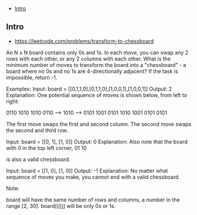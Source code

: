- [Intro](#intro)

## Intro

- https://leetcode.com/problems/transform-to-chessboard

An N x N board contains only 0s and 1s. In each move, you can swap any 2 rows with each other, or any 2 columns with each other.
What is the minimum number of moves to transform the board into a "chessboard" - a board where no 0s and no 1s are 4-directionally adjacent? If the task is impossible, return -1.

Examples:
Input: board = [[0,1,1,0],[0,1,1,0],[1,0,0,1],[1,0,0,1]]
Output: 2
Explanation:
One potential sequence of moves is shown below, from left to right:

0110     1010     1010
0110 --> 1010 --> 0101
1001     0101     1010
1001     0101     0101

The first move swaps the first and second column.
The second move swaps the second and third row.


Input: board = [[0, 1], [1, 0]]
Output: 0
Explanation:
Also note that the board with 0 in the top left corner,
01
10

is also a valid chessboard.

Input: board = [[1, 0], [1, 0]]
Output: -1
Explanation:
No matter what sequence of moves you make, you cannot end with a valid chessboard.

Note:

board will have the same number of rows and columns, a number in the range [2, 30].
board[i][j] will be only 0s or 1s.

